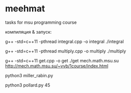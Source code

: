 # meehmat
tasks for msu programming course

компиляция & запуск:

g++ -std=c++11 -pthread integral.cpp -o integral
./integral

g++ -std=c++11 -pthread multiply.cpp -o multiply
./multiply

g++ -std=c++11 get.cpp -o get
./get mech.math.msu.su http://mech.math.msu.su/~vvb/1course/index.html

python3 miller_rabin.py

python3 pollard.py 45  
